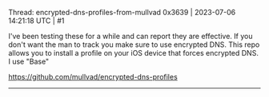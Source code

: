 Thread: encrypted-dns-profiles-from-mullvad
0x3639 | 2023-07-06 14:21:18 UTC | #1

I've been testing these for a while and can report they are effective.  If you don't want the man to track you make sure to use encrypted DNS.  This repo allows you to install a profile on your iOS device that forces encrypted DNS.  I use "Base"

https://github.com/mullvad/encrypted-dns-profiles

-------------------------

